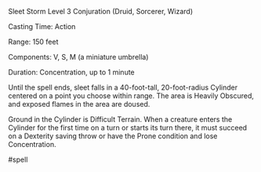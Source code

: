 Sleet Storm
Level 3 Conjuration (Druid, Sorcerer, Wizard)

Casting Time: Action

Range: 150 feet

Components: V, S, M (a miniature umbrella)

Duration: Concentration, up to 1 minute

Until the spell ends, sleet falls in a 40-foot-tall, 20-foot-radius Cylinder centered on a point you choose within range. The area is Heavily Obscured, and exposed flames in the area are doused.

Ground in the Cylinder is Difficult Terrain. When a creature enters the Cylinder for the first time on a turn or starts its turn there, it must succeed on a Dexterity saving throw or have the Prone condition and lose Concentration.

#spell